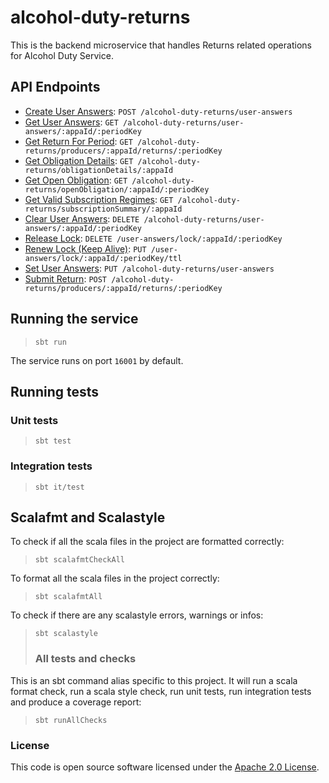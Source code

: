 # alcohol-duty-returns

This is the backend microservice that handles Returns related operations for Alcohol Duty Service. 

## API Endpoints

- [Create User Answers](api-docs/createUserAnswers.md): `POST /alcohol-duty-returns/user-answers`
- [Get User Answers](api-docs/getUserAnswers): `GET /alcohol-duty-returns/user-answers/:appaId/:periodKey`
- [Get Return For Period](api-docs/getReturn.md): `GET /alcohol-duty-returns/producers/:appaId/returns/:periodKey`
- [Get Obligation Details](api-docs/obligationDetails.md): `GET /alcohol-duty-returns/obligationDetails/:appaId`
- [Get Open Obligation](api-docs/openObligation.md): `GET /alcohol-duty-returns/openObligation/:appaId/:periodKey`
- [Get Valid Subscription Regimes](api-docs/subscriptionRegimes.md): `GET /alcohol-duty-returns/subscriptionSummary/:appaId`
- [Clear User Answers](api-docs/clearUserAnswers.md): `DELETE /alcohol-duty-returns/user-answers/:appaId/:periodKey`
- [Release Lock](api-docs/releaseLock.md): `DELETE /user-answers/lock/:appaId/:periodKey`
- [Renew Lock (Keep Alive)](api-docs/renewLock.md): `PUT /user-answers/lock/:appaId/:periodKey/ttl`
- [Set User Answers](api-docs/setUserAnswers): `PUT /alcohol-duty-returns/user-answers`
- [Submit Return](api-docs/submitReturn.md): `POST /alcohol-duty-returns/producers/:appaId/returns/:periodKey`

## Running the service

> `sbt run`

The service runs on port `16001` by default.

## Running tests

### Unit tests

> `sbt test`

### Integration tests

> `sbt it/test`

## Scalafmt and Scalastyle

To check if all the scala files in the project are formatted correctly:
> `sbt scalafmtCheckAll`

To format all the scala files in the project correctly:
> `sbt scalafmtAll`

To check if there are any scalastyle errors, warnings or infos:
> `sbt scalastyle`
> 
> ### All tests and checks

This is an sbt command alias specific to this project. It will run a scala format
check, run a scala style check, run unit tests, run integration tests and produce a coverage report:
> `sbt runAllChecks`

### License

This code is open source software licensed under
the [Apache 2.0 License]("http://www.apache.org/licenses/LICENSE-2.0.html").
